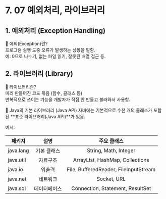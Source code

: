 # 7. 07 예외처리, 라이브러리  
## 1. 예외처리 (Exception Handling)  
🔹 예외(Exception)란?  
프로그램 실행 도중 오류가 발생하는 상황을 말함.  
예: 0으로 나누기, 없는 파일 읽기, 잘못된 배열 접근 등.

## 2. 라이브러리 (Library)  
🔹 라이브러리란?  
미리 만들어진 코드 묶음 (함수, 클래스 등)  
반복적으로 쓰이는 기능을 개발자가 직접 안 만들고 불러와서 사용함.  

🔹 Java의 기본 라이브러리 (Java API)
자바에는 기본적으로 수천 개의 클래스가 포함된 **표준 라이브러리(Java API)**가 있음.

예시:

| 패키지| 설명 | 주요 클래스 |
|------|:----:|:----:|
|java.lang	|기본 클래스	|String, Math, Integer|
|java.util|	자료구조	|ArrayList, HashMap, Collections|
|java.io	|입출력	|File, BufferedReader, FileInputStream|
|java.net|	네트워크|	Socket, URL|
|java.sql|	데이터베이스	|Connection, Statement, ResultSet|
